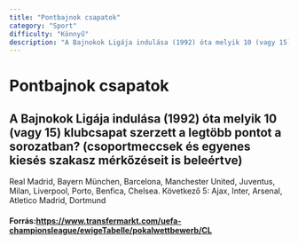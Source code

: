 ```yaml
---
title: "Pontbajnok csapatok"
category: "Sport"
difficulty: "Könnyű"
description: "A Bajnokok Ligája indulása (1992) óta melyik 10 (vagy 15) klubcsapat szerzett a legtöbb pontot a sorozatban?"
---
```


# Pontbajnok csapatok

## A Bajnokok Ligája indulása (1992) óta melyik 10 (vagy 15) klubcsapat szerzett a legtöbb pontot a sorozatban? (csoportmeccsek és egyenes kiesés szakasz mérkőzéseit is beleértve)

Real Madrid, Bayern München, Barcelona, Manchester United, Juventus, Milan, Liverpool, Porto, Benfica, Chelsea. Következő 5: Ajax, Inter, Arsenal, Atletico Madrid, Dortmund

#### Forrás:https://www.transfermarkt.com/uefa-championsleague/ewigeTabelle/pokalwettbewerb/CL
